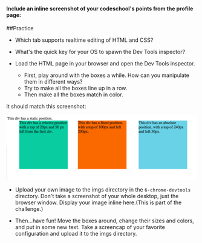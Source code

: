 #### Include an inline screenshot of your codeschool's points from the profile page:

<!-- Modify the Markdown to include your answers. Don't delete the questions! -->

##Practice
* Which tab supports realtime editing of HTML and CSS?

* What's the quick key for your OS to spawn the Dev Tools inspector?

* Load the HTML page in your browser and open the Dev Tools inspector.
  * First, play around with the boxes a while. How can you manipulate them in different ways?
  * Try to make all the boxes line up in a row.
  * Then make all the boxes match in color.

It should match this screenshot:

  ![CSS Positioning and DevTools](imgs/devtools-img.jpg)

  * Upload your own image to the imgs directory in the `6-chrome-devtools` directory.  Don't take a screenshot of your whole desktop, just the browser window. Display your image inline here.(This is part of the challenge.)
  <!-- Image here-->

  * Then...have fun! Move the boxes around, change their sizes and colors, and put in some new text. Take a screencap of your favorite configuration and upload it to the imgs directory.
